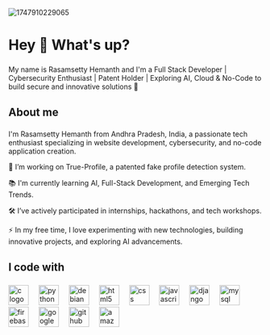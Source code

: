 ![1747910229065](https://github.com/user-attachments/assets/4bab5498-50c8-4b7d-bfcf-cceb53c9b86a)
<h1 align="left">Hey 👋 What's up?</h1>

###

<p align="left">My name is Rasamsetty Hemanth and I'm a Full Stack Developer | Cybersecurity Enthusiast | Patent Holder | Exploring AI, Cloud & No-Code to build secure and innovative solutions 🚀</p>

###

<h2 align="left">About me</h2>

###

<p align="left">I'm Rasamsetty Hemanth from Andhra Pradesh, India, a passionate tech enthusiast specializing in website development, cybersecurity, and no-code application creation.

🔭 I’m working on True-Profile, a patented fake profile detection system.

📚 I'm currently learning AI, Full-Stack Development, and Emerging Tech Trends.

🛠️ I’ve actively participated in internships, hackathons, and tech workshops.

⚡ In my free time, I love experimenting with new technologies, building innovative projects, and exploring AI advancements.</p>

###

<h2 align="left">I code with</h2>

###

<div align="left">
  <img src="https://cdn.jsdelivr.net/gh/devicons/devicon/icons/c/c-original.svg" height="40" alt="c logo"  />
  <img width="12" />
  <img src="https://cdn.jsdelivr.net/gh/devicons/devicon/icons/python/python-original.svg" height="40" alt="python logo"  />
  <img width="12" />
  <img src="https://cdn.jsdelivr.net/gh/devicons/devicon/icons/debian/debian-original.svg" height="40" alt="debian logo"  />
  <img width="12" />
  <img src="https://cdn.jsdelivr.net/gh/devicons/devicon/icons/html5/html5-original.svg" height="40" alt="html5 logo"  />
  <img width="12" />
  <img src="https://cdn.jsdelivr.net/gh/devicons/devicon/icons/css3/css3-original.svg" height="40" alt="css logo"  />
  <img width="12" />
  <img src="https://cdn.jsdelivr.net/gh/devicons/devicon/icons/javascript/javascript-original.svg" height="40" alt="javascript logo"  />
  <img width="12" />
  <img src="https://cdn.jsdelivr.net/gh/devicons/devicon/icons/django/django-plain.svg" height="40" alt="django logo"  />
  <img width="12" />
  <img src="https://cdn.jsdelivr.net/gh/devicons/devicon/icons/mysql/mysql-original.svg" height="40" alt="mysql logo"  />
  <img width="12" />
  <img src="https://cdn.jsdelivr.net/gh/devicons/devicon/icons/firebase/firebase-plain.svg" height="40" alt="firebase logo"  />
  <img width="12" />
  <img src="https://cdn.jsdelivr.net/gh/devicons/devicon/icons/googlecloud/googlecloud-original.svg" height="40" alt="googlecloud logo"  />
  <img width="12" />
  <img src="https://cdn.jsdelivr.net/gh/devicons/devicon/icons/github/github-original.svg" height="40" alt="github logo"  />
  <img width="12" />
  <img src="https://cdn.jsdelivr.net/gh/devicons/devicon/icons/amazonwebservices/amazonwebservices-line-wordmark.svg" height="40" alt="amazonwebservices logo"  />
</div>

###
